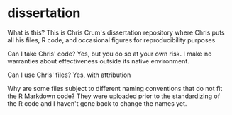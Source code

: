 # dissertation

What is this?
This is Chris Crum's dissertation repository where Chris puts all his files, R code, and occasional figures for reproducibility purposes

Can I take Chris' code?
Yes, but you do so at your own risk. I make no warranties about effectiveness outside its native environment. 

Can I use Chris' files?
Yes, with attribution 

Why are some files subject to different naming conventions that do not fit the R Markdown code?
They were uploaded prior to the standardizing of the R code and I haven't gone back to change the names yet. 
